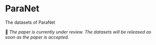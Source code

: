 # ParaNet
The datasets of ParaNet

📌 *The paper is currently under review. The datasets will be released as soon as the paper is accepted.*
